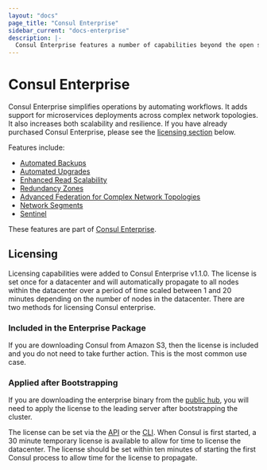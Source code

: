 ```yaml
---
layout: "docs"
page_title: "Consul Enterprise"
sidebar_current: "docs-enterprise"
description: |-
  Consul Enterprise features a number of capabilities beyond the open source offering that may be beneficial in certain workflows.
---
```


# Consul Enterprise

Consul Enterprise simplifies operations by automating workflows. It adds support
for microservices deployments across complex network topologies. It also
increases both scalability and resilience. If you have already purchased Consul Enterprise, please see the [licensing section](#licensing)
below.

Features include:

- [Automated Backups](/docs/enterprise/backups/index.html)
- [Automated Upgrades](/docs/enterprise/upgrades/index.html)
- [Enhanced Read Scalability](/docs/enterprise/read-scale/index.html)
- [Redundancy Zones](/docs/enterprise/redundancy/index.html)
- [Advanced Federation for Complex Network
  Topologies](/docs/enterprise/federation/index.html)
- [Network Segments](/docs/enterprise/network-segments/index.html)
- [Sentinel](/docs/enterprise/sentinel/index.html)

These features are part of [Consul
Enterprise](https://www.hashicorp.com/consul.html).

## Licensing

Licensing capabilities were added to Consul Enterprise v1.1.0. The license is set
once for a datacenter and will automatically propagate to all nodes within the
datacenter over a period of time scaled between 1 and 20 minutes depending on the
number of nodes in the datacenter. There are two methods for licensing Consul
enterprise.

### Included in the Enterprise Package

If you are downloading Consul from Amazon S3, then the license is included
and you do not need to take further action. This is the most common use 
case.

### Applied after Bootstrapping

If you are downloading the enterprise binary from the [public hub](https://releases.hashicorp.com/consul/), you will need to apply
the license to the leading server after bootstrapping the cluster. 

The license can be set via the 
[API](/api/operator/license.html) or the [CLI](/docs/commands/license.html). When
Consul is first started, a 30 minute temporary license is available to allow for
time to license the datacenter. The license should be set within ten minutes of
starting the first Consul process to allow time for the license to propagate.
